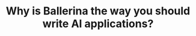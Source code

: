 ---
title: 'Why is Ballerina the way you should write AI applications?'
description: "Ballerina is a programming language that is specifically designed for developing and deploying distributed applications and microservices with ease. Here are a few reasons why Ballerina is a great choice for writing AI applications:
<br/><br/>
Native support for APIs: Ballerina has built-in support for working with various APIs, including AI and machine learning APIs, which can help you integrate with popular AI platforms such as OpenAI, TensorFlow, and others without having to write complex code.
<br/><br/>
Easy integration with databases: Ballerina's integration capabilities make it easy to connect to databases and process data, which is critical in AI applications that often require handling large amounts of data.
<br/><br/>
Built-in concurrency support: Ballerina supports lightweight, concurrent execution of code, which is essential in AI applications that require the processing of large volumes of data in parallel.
<br/><br/>
Simple syntax and readability: Ballerina's syntax is simple and easy to read, which makes it ideal for building and maintaining complex AI applications.
<br/><br/>
Secure-by-default: Ballerina is designed with security in mind, and it provides a set of built-in security features such as secure communication channels, authentication, and authorization.
<br/><br/>
Overall, Ballerina's native support for APIs, database integration, concurrency, and security features make it a great choice for building AI applications that are scalable, reliable, and secure.
"
url: '#'
---